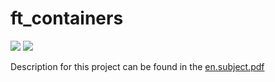 # ft_containers

![](https://img.shields.io/badge/Language-C++-blue)
![](https://img.shields.io/badge/School-42-black)

Description for this project can be found in the [en.subject.pdf](en.subject.pdf)
